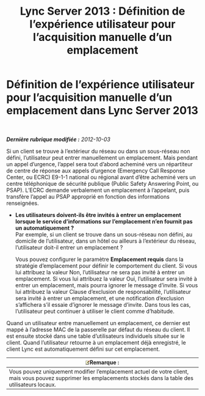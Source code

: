 ﻿---
title: 'Lync Server 2013 : Définition de l’expérience utilisateur pour l’acquisition manuelle d’un emplacement'
TOCTitle: Définition de l’expérience utilisateur pour l’acquisition manuelle d’un emplacement
ms:assetid: d37f67d3-e248-483b-b64c-3986559ef357
ms:mtpsurl: https://technet.microsoft.com/fr-fr/library/Gg398912(v=OCS.15)
ms:contentKeyID: 49298932
ms.date: 05/20/2016
mtps_version: v=OCS.15
ms.translationtype: HT
---

# Définition de l’expérience utilisateur pour l’acquisition manuelle d’un emplacement dans Lync Server 2013

 

_**Dernière rubrique modifiée :** 2012-10-03_

Si un client se trouve à l’extérieur du réseau ou dans un sous-réseau non défini, l’utilisateur peut entrer manuellement un emplacement. Mais pendant un appel d’urgence, l’appel sera tout d’abord acheminé vers un répartiteur de centre de réponse aux appels d’urgence (Emergency Call Response Center, ou ECRC) E9-1-1 national ou régional avant d’être acheminé vers un centre téléphonique de sécurité publique (Public Safety Answering Point, ou PSAP). L’ECRC demande verbalement un emplacement à l’appelant, puis transfère l’appel au PSAP approprié en fonction des informations renseignées.

  - **Les utilisateurs doivent-ils être invités à entrer un emplacement lorsque le service d’informations sur l’emplacement n’en fournit pas un automatiquement ?**  
    Par exemple, si un client se trouve dans un sous-réseau non défini, au domicile de l’utilisateur, dans un hôtel ou ailleurs à l’extérieur du réseau, l’utilisateur doit-il entrer un emplacement ?
    
    Vous pouvez configurer le paramètre **Emplacement requis** dans la stratégie d’emplacement pour définir le comportement du client. Si vous lui attribuez la valeur Non, l’utilisateur ne sera pas invité à entrer un emplacement. Si vous lui attribuez la valeur Oui, l’utilisateur sera invité à entrer un emplacement, mais pourra ignorer le message d’invite. Si vous lui attribuez la valeur Clause d’exclusion de responsabilité, l’utilisateur sera invité à entrer un emplacement, et une notification d’exclusion s’affichera s’il essaie d’ignorer le message d’invite. Dans tous les cas, l’utilisateur peut continuer à utiliser le client comme d’habitude.

Quand un utilisateur entre manuellement un emplacement, ce dernier est mappé à l’adresse MAC de la passerelle par défaut du réseau du client. Il est ensuite stocké dans une table d’utilisateurs individuels située sur le client. Quand l’utilisateur retourne à un emplacement déjà enregistré, le client Lync est automatiquement défini sur cet emplacement.

<table>
<thead>
<tr class="header">
<th><img src="images/Gg398920.note(OCS.15).gif" title="note" alt="note" />Remarque :</th>
</tr>
</thead>
<tbody>
<tr class="odd">
<td>Vous pouvez uniquement modifier l’emplacement actuel de votre client, mais vous pouvez supprimer les emplacements stockés dans la table des utilisateurs locaux.</td>
</tr>
</tbody>
</table>

